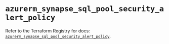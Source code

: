 # `azurerm_synapse_sql_pool_security_alert_policy`

Refer to the Terraform Registry for docs: [`azurerm_synapse_sql_pool_security_alert_policy`](https://registry.terraform.io/providers/hashicorp/azurerm/4.0.1/docs/resources/synapse_sql_pool_security_alert_policy).
